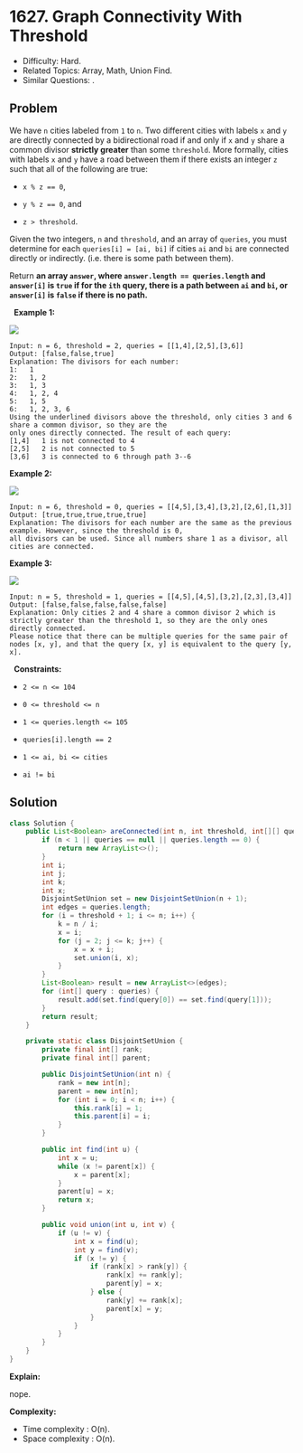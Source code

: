 # 1627. Graph Connectivity With Threshold

- Difficulty: Hard.
- Related Topics: Array, Math, Union Find.
- Similar Questions: .

## Problem

We have ```n``` cities labeled from ```1``` to ```n```. Two different cities with labels ```x``` and ```y``` are directly connected by a bidirectional road if and only if ```x``` and ```y``` share a common divisor **strictly greater** than some ```threshold```. More formally, cities with labels ```x``` and ```y``` have a road between them if there exists an integer ```z``` such that all of the following are true:


	
- ```x % z == 0```,
	
- ```y % z == 0```, and
	
- ```z > threshold```.


Given the two integers, ```n``` and ```threshold```, and an array of ```queries```, you must determine for each ```queries[i] = [ai, bi]``` if cities ```ai``` and ```bi``` are connected directly or indirectly. (i.e. there is some path between them).

Return **an array **```answer```**, where **```answer.length == queries.length```** and **```answer[i]```** is **```true```** if for the **```ith```** query, there is a path between **```ai```** and **```bi```**, or **```answer[i]```** is **```false```** if there is no path.**

 
**Example 1:**

![](https://assets.leetcode.com/uploads/2020/10/09/ex1.jpg)

```
Input: n = 6, threshold = 2, queries = [[1,4],[2,5],[3,6]]
Output: [false,false,true]
Explanation: The divisors for each number:
1:   1
2:   1, 2
3:   1, 3
4:   1, 2, 4
5:   1, 5
6:   1, 2, 3, 6
Using the underlined divisors above the threshold, only cities 3 and 6 share a common divisor, so they are the
only ones directly connected. The result of each query:
[1,4]   1 is not connected to 4
[2,5]   2 is not connected to 5
[3,6]   3 is connected to 6 through path 3--6
```

**Example 2:**

![](https://assets.leetcode.com/uploads/2020/10/10/tmp.jpg)

```
Input: n = 6, threshold = 0, queries = [[4,5],[3,4],[3,2],[2,6],[1,3]]
Output: [true,true,true,true,true]
Explanation: The divisors for each number are the same as the previous example. However, since the threshold is 0,
all divisors can be used. Since all numbers share 1 as a divisor, all cities are connected.
```

**Example 3:**

![](https://assets.leetcode.com/uploads/2020/10/17/ex3.jpg)

```
Input: n = 5, threshold = 1, queries = [[4,5],[4,5],[3,2],[2,3],[3,4]]
Output: [false,false,false,false,false]
Explanation: Only cities 2 and 4 share a common divisor 2 which is strictly greater than the threshold 1, so they are the only ones directly connected.
Please notice that there can be multiple queries for the same pair of nodes [x, y], and that the query [x, y] is equivalent to the query [y, x].
```

 
**Constraints:**


	
- ```2 <= n <= 104```
	
- ```0 <= threshold <= n```
	
- ```1 <= queries.length <= 105```
	
- ```queries[i].length == 2```
	
- ```1 <= ai, bi <= cities```
	
- ```ai != bi```



## Solution

```java
class Solution {
    public List<Boolean> areConnected(int n, int threshold, int[][] queries) {
        if (n < 1 || queries == null || queries.length == 0) {
            return new ArrayList<>();
        }
        int i;
        int j;
        int k;
        int x;
        DisjointSetUnion set = new DisjointSetUnion(n + 1);
        int edges = queries.length;
        for (i = threshold + 1; i <= n; i++) {
            k = n / i;
            x = i;
            for (j = 2; j <= k; j++) {
                x = x + i;
                set.union(i, x);
            }
        }
        List<Boolean> result = new ArrayList<>(edges);
        for (int[] query : queries) {
            result.add(set.find(query[0]) == set.find(query[1]));
        }
        return result;
    }

    private static class DisjointSetUnion {
        private final int[] rank;
        private final int[] parent;

        public DisjointSetUnion(int n) {
            rank = new int[n];
            parent = new int[n];
            for (int i = 0; i < n; i++) {
                this.rank[i] = 1;
                this.parent[i] = i;
            }
        }

        public int find(int u) {
            int x = u;
            while (x != parent[x]) {
                x = parent[x];
            }
            parent[u] = x;
            return x;
        }

        public void union(int u, int v) {
            if (u != v) {
                int x = find(u);
                int y = find(v);
                if (x != y) {
                    if (rank[x] > rank[y]) {
                        rank[x] += rank[y];
                        parent[y] = x;
                    } else {
                        rank[y] += rank[x];
                        parent[x] = y;
                    }
                }
            }
        }
    }
}
```

**Explain:**

nope.

**Complexity:**

* Time complexity : O(n).
* Space complexity : O(n).
